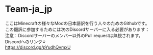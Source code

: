# Team-ja_jp
ここはMinecraftの様々なModの日本語訳を行う人々のためのGithubです。<br>
この翻訳に参加するためには次のDiscordサーバーに入る必要があります：<br>
注意：Discordサーバーのメンバー以外のPull requestは無視されます。<br>
Discordへのリンク↓<br>
https://discord.gg/pYudhQvmxU
